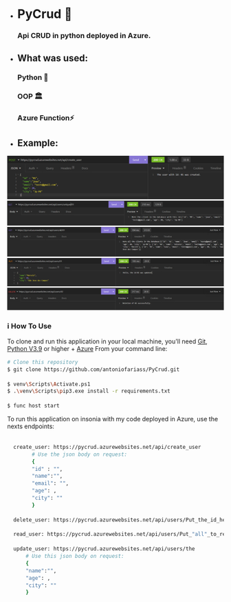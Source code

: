 - <h1> PyCrud 📝
    <h3>Api CRUD in python deployed in Azure.
     
- <h2> What was used:
  
    <h3> Python 🐍
    <h3> OOP 🏛️
    <h3> Azure Function⚡
  
- <h2> Example:
![alt text](https://github.com/antoniofariass/PyCrud/blob/76c2d1165de116eff65594e02633f69f7a6716eb/images/post.png)
![alt text](https://github.com/antoniofariass/PyCrud/blob/76c2d1165de116eff65594e02633f69f7a6716eb/images/GET.png)
![alt text](https://github.com/antoniofariass/PyCrud/blob/76c2d1165de116eff65594e02633f69f7a6716eb/images/GET_2.png)
![alt text](https://github.com/antoniofariass/PyCrud/blob/76c2d1165de116eff65594e02633f69f7a6716eb/images/PUT.png)
![alt text](https://github.com/antoniofariass/PyCrud/blob/76c2d1165de116eff65594e02633f69f7a6716eb/images/DELETE.png)
   
### :information_source: How To Use
  
To clone and run this application in your local machine, you'll need [Git](https://git-scm.com), [Python V3.9](https://www.python.org/downloads/) or higher + [Azure](https://azure.microsoft.com/pt-br/downloads/)
From your command line:

```bash
# Clone this repository
$ git clone https://github.com/antoniofariass/PyCrud.git

$ venv\Scripts\Activate.ps1
$ .\venv\Scripts\pip3.exe install -r requirements.txt

$ func host start 

```

To run this application on insonia with my code deployed in Azure, use the nexts endpoints: 

```bash
  
  create_user: https://pycrud.azurewebsites.net/api/create_user
        # Use the json body on request:
        {
        "id" : "",
        "name":"",
        "email": "",
        "age": ,
        "city": ""
        }
  
  delete_user: https://pycrud.azurewebsites.net/api/users/Put_the_id_here
                                                         
  read_user: https://pycrud.azurewebsites.net/api/users/Put_"all"_to_read_all_or_"unique"_to_Read_unique_id/Put_the_id_to_read_unique_or_"00"_to_read_all
  
  update_user: https://pycrud.azurewebsites.net/api/users/the
      # Use this json body on request: 
      {
      "name":"",
      "age": ,
      "city": ""
      }
```
